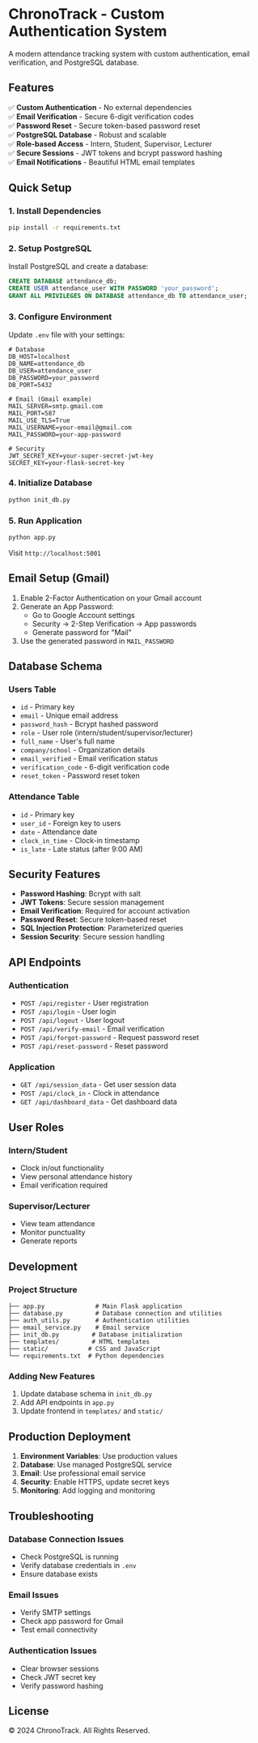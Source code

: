 # ChronoTrack - Custom Authentication System

A modern attendance tracking system with custom authentication, email verification, and PostgreSQL database.

## Features

✅ **Custom Authentication** - No external dependencies  
✅ **Email Verification** - Secure 6-digit verification codes  
✅ **Password Reset** - Secure token-based password reset  
✅ **PostgreSQL Database** - Robust and scalable  
✅ **Role-based Access** - Intern, Student, Supervisor, Lecturer  
✅ **Secure Sessions** - JWT tokens and bcrypt password hashing  
✅ **Email Notifications** - Beautiful HTML email templates  

## Quick Setup

### 1. Install Dependencies
```bash
pip install -r requirements.txt
```

### 2. Setup PostgreSQL
Install PostgreSQL and create a database:
```sql
CREATE DATABASE attendance_db;
CREATE USER attendance_user WITH PASSWORD 'your_password';
GRANT ALL PRIVILEGES ON DATABASE attendance_db TO attendance_user;
```

### 3. Configure Environment
Update `.env` file with your settings:
```env
# Database
DB_HOST=localhost
DB_NAME=attendance_db
DB_USER=attendance_user
DB_PASSWORD=your_password
DB_PORT=5432

# Email (Gmail example)
MAIL_SERVER=smtp.gmail.com
MAIL_PORT=587
MAIL_USE_TLS=True
MAIL_USERNAME=your-email@gmail.com
MAIL_PASSWORD=your-app-password

# Security
JWT_SECRET_KEY=your-super-secret-jwt-key
SECRET_KEY=your-flask-secret-key
```

### 4. Initialize Database
```bash
python init_db.py
```

### 5. Run Application
```bash
python app.py
```

Visit `http://localhost:5001`

## Email Setup (Gmail)

1. Enable 2-Factor Authentication on your Gmail account
2. Generate an App Password:
   - Go to Google Account settings
   - Security → 2-Step Verification → App passwords
   - Generate password for "Mail"
3. Use the generated password in `MAIL_PASSWORD`

## Database Schema

### Users Table
- `id` - Primary key
- `email` - Unique email address
- `password_hash` - Bcrypt hashed password
- `role` - User role (intern/student/supervisor/lecturer)
- `full_name` - User's full name
- `company/school` - Organization details
- `email_verified` - Email verification status
- `verification_code` - 6-digit verification code
- `reset_token` - Password reset token

### Attendance Table
- `id` - Primary key
- `user_id` - Foreign key to users
- `date` - Attendance date
- `clock_in_time` - Clock-in timestamp
- `is_late` - Late status (after 9:00 AM)

## Security Features

- **Password Hashing**: Bcrypt with salt
- **JWT Tokens**: Secure session management
- **Email Verification**: Required for account activation
- **Password Reset**: Secure token-based reset
- **SQL Injection Protection**: Parameterized queries
- **Session Security**: Secure session handling

## API Endpoints

### Authentication
- `POST /api/register` - User registration
- `POST /api/login` - User login
- `POST /api/logout` - User logout
- `POST /api/verify-email` - Email verification
- `POST /api/forgot-password` - Request password reset
- `POST /api/reset-password` - Reset password

### Application
- `GET /api/session_data` - Get user session data
- `POST /api/clock_in` - Clock in attendance
- `GET /api/dashboard_data` - Get dashboard data

## User Roles

### Intern/Student
- Clock in/out functionality
- View personal attendance history
- Email verification required

### Supervisor/Lecturer
- View team attendance
- Monitor punctuality
- Generate reports

## Development

### Project Structure
```
├── app.py              # Main Flask application
├── database.py         # Database connection and utilities
├── auth_utils.py       # Authentication utilities
├── email_service.py    # Email service
├── init_db.py         # Database initialization
├── templates/         # HTML templates
├── static/           # CSS and JavaScript
└── requirements.txt  # Python dependencies
```

### Adding New Features
1. Update database schema in `init_db.py`
2. Add API endpoints in `app.py`
3. Update frontend in `templates/` and `static/`

## Production Deployment

1. **Environment Variables**: Use production values
2. **Database**: Use managed PostgreSQL service
3. **Email**: Use professional email service
4. **Security**: Enable HTTPS, update secret keys
5. **Monitoring**: Add logging and monitoring

## Troubleshooting

### Database Connection Issues
- Check PostgreSQL is running
- Verify database credentials in `.env`
- Ensure database exists

### Email Issues
- Verify SMTP settings
- Check app password for Gmail
- Test email connectivity

### Authentication Issues
- Clear browser sessions
- Check JWT secret key
- Verify password hashing

## License

© 2024 ChronoTrack. All Rights Reserved.
